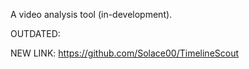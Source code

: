 A video analysis tool (in-development).

OUTDATED:

NEW LINK: https://github.com/Solace00/TimelineScout
